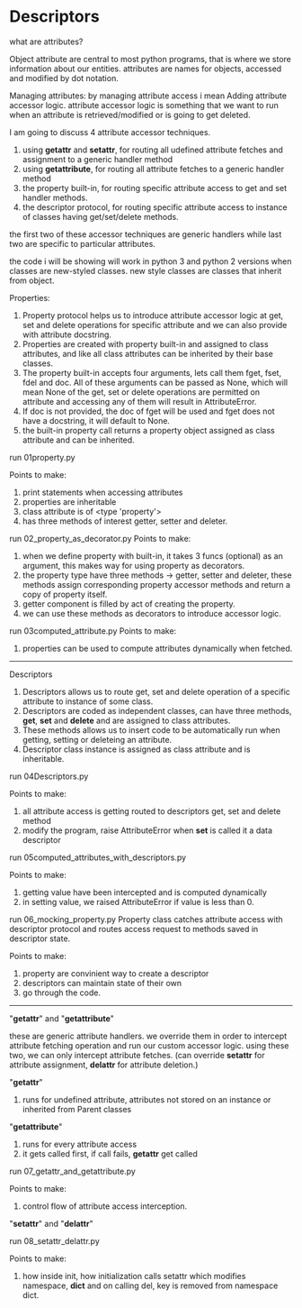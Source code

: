 # Descriptors

what are attributes?

Object attribute are central to most python programs, that is where we store information about our entities.
attributes are names for objects, accessed and modified by dot notation.

Managing attributes:
by managing attribute access i mean Adding attribute accessor logic.
attribute accessor logic is something that we want to run when an attribute is retrieved/modified or is going to get deleted.

I am going to discuss 4 attribute accessor techniques.

1. using __getattr__ and __setattr__, for routing all udefined attribute fetches and assignment to a generic handler method
2. using __getattribute__, for routing all attribute fetches to a generic handler method
3. the property built-in, for routing specific attribute access to get and set handler methods.
4. the descriptor protocol, for routing specific attribute access to instance of classes having get/set/delete methods.

the first two of these accessor techniques are generic handlers while last two are specific to particular attributes.


the code i will be showing will work in python 3 and python 2 versions when classes are new-styled classes.
new style classes are classes that inherit from object.

Properties:

1. Property protocol helps us to introduce attribute accessor logic at get, set and delete operations for specific attribute and we can also provide with attribute
docstring. 
2. Properties are created with property built-in and assigned to class attributes, and like all class attributes can be inherited by their base classes.
3. The property built-in accepts four arguments, lets call them fget, fset, fdel and doc. All of these arguments can be passed as None, which will
mean None of the get, set or delete operations are permitted on attribute and accessing any of them will result in AttributeError. 
4. If doc is not provided, the doc of fget will be used and fget does not have a docstring, it will default to None.
5. the built-in property call returns a property object assigned as class attribute and can be inherited.

run 01property.py

Points to make:
1. print statements when accessing attributes
2. properties are inheritable
3. class attribute is of <type 'property'>
4. has three methods of interest getter, setter and deleter.

run 02_property_as_decorator.py
Points to make:
1. when we define property with built-in, it takes 3 funcs (optional) as an argument, this makes way for using property as decorators.	
2. the property type have three methods -> getter, setter and deleter, these methods assign corresponding property accessor methods and return a copy of property itself.
3. getter component is filled by act of creating the property.
4. we can use these methods as decorators to introduce accessor logic.   


run 03computed_attribute.py
Points to make:
1. properties can be used to compute attributes dynamically when fetched.

--------------------------------------------------------------------------------------------------------------

Descriptors
1. Descriptors allows us to route get, set and delete operation of a specific attribute to instance of some class.
2. Descriptors are coded as independent classes, can have three methods, __get__, __set__ and __delete__ and are assigned to class attributes. 
3. These methods allows us to insert code to be automatically run when getting, setting or deleteing an attribute.
4. Descriptor class instance is assigned as class attribute and is inheritable.

run 04Descriptors.py

Points to make:
1. all attribute access is getting routed to descriptors get, set and delete method
2. modify the program, raise AttributeError when __set__ is called it a data descriptor

run 05computed_attributes_with_descriptors.py

Points to make:
1. getting value have been intercepted and is computed dynamically
2. in setting value, we raised AttributeError if value is less than 0.

run 06_mocking_property.py
Property class catches attribute access with descriptor protocol and routes access request to methods saved in descriptor state.

Points to make:
1. property are convinient way to create a descriptor
2. descriptors can maintain state of their own
3. go through the code. 

__________________________________________________________________________________________________________________

 "__getattr__" and "__getattribute__"

 these are generic attribute handlers. we override them in order to intercept attribute fetching operation and run our custom accessor logic.
 using these two, we can only intercept attribute fetches.
 (can override __setattr__ for attribute assignment, __delattr__ for attribute deletion.) 

"__getattr__"

  1. runs for undefined attribute, attributes not stored on an instance or inherited from Parent classes

"__getattribute__"
	
   1. runs for every attribute access
   2. it gets called first, if call fails, __getattr__ get called

run 07_getattr_and_getattribute.py

Points to make:
1. control flow of attribute access interception.

"__setattr__" and "__delattr__"

run 08_setattr_delattr.py

Points to make:
1. how inside init, how initialization calls setattr which modifies namespace, __dict__ and on calling del, key is removed from namespace dict.











































